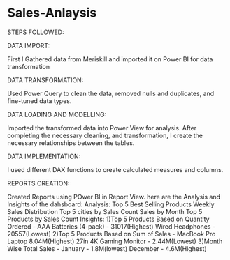 # Sales-Anlaysis

STEPS FOLLOWED:

DATA IMPORT:

First I Gathered data from Meriskill and imported it on Power BI for data transformation

DATA TRANSFORMATION:

Used Power Query to clean the data, removed nulls and duplicates, and fine-tuned data types.

DATA LOADING AND MODELLING:

Imported the transformed data into Power View for analysis. After completing the necessary cleaning, and transformation, I create the necessary relationships between the tables. 

DATA IMPLEMENTATION:

I used different DAX functions to create calculated measures and columns.

REPORTS CREATION:

Created Reports using POwer BI in Report View.
here are the Analysis and Insights of the dahsboard:
Analysis:
Top 5 Best Selling Products
Weekly Sales Distribution
Top 5 cities by Sales Count
Sales by Month
Top 5 Products by Sales Count
Insights:
1)Top 5 Products Based on Quantity Ordered -
 AAA Batteries (4-pack) - 31017(Highest)
 Wired Headphones - 20557(Lowest)
2)Top 5 Products Based on Sum of Sales -
MacBook Pro Laptop 8.04M(Highest)
27in 4K Gaming Monitor - 2.44M(Lowest)
3)Month Wise Total Sales -
January - 1.8M(lowest)
December - 4.6M(Highest)
